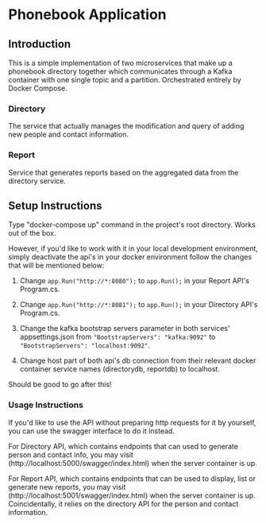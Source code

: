 # Phonebook Application

## Introduction

This is a simple implementation of two microservices that make up a phonebook directory together which communicates through a Kafka container with one single topic and a partition. Orchestrated entirely by Docker Compose. 

### Directory

The service that actually manages the modification and query of adding new people and contact information.

### Report

Service that generates reports based on the aggregated data from the directory service.

## Setup Instructions

Type "docker-compose up" command in the project's root directory. Works out of the box.

However, if you'd like to work with it in your local development environment, simply deactivate the api's in your docker environment follow the changes that will be mentioned below:

1. Change `app.Run("http://*:8080");` to `app.Run();` in your Report API's Program.cs.

2. Change `app.Run("http://*:8081");` to `app.Run();` in your Directory API's Program.cs.

3. Change the kafka bootstrap servers parameter in both services' appsettings.json from `"BootstrapServers": "kafka:9092"` to `"BootstrapServers": "localhost:9092"`.

4. Change host part of both api's db connection from their relevant docker container service names (directorydb, reportdb) to localhost.

Should be good to go after this!

### Usage Instructions

If you'd like to use the API without preparing http requests for it by yourself, you can use the swagger interface to do it instead.

For Directory API, which contains endpoints that can used to generate person and contact info, you may visit (http://localhost:5000/swagger/index.html) when the server container is up.

For Report API, which contains endpoints that can be used to display, list or generate new reports, you may visit (http://localhost:5001/swagger/index.html) when the server container is up. Coincidentally, it relies on the directory API for the person and contact information.


